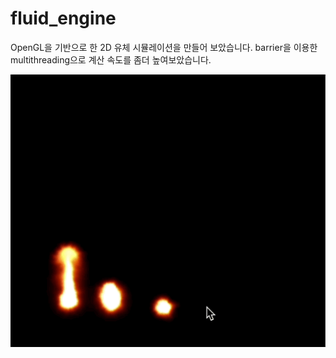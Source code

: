 # fluid_engine

OpenGL을 기반으로 한 2D 유체 시뮬레이션을 만들어 보았습니다.
barrier을 이용한 multithreading으로 계산 속도를 좀더 높여보았습니다.

![Alt Text](./assets/Fluid_Engine.gif)

<br/>
